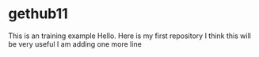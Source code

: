 # gethub11
This is an training example
Hello. Here is my first repository
I think this will be very useful
I am adding one more line
